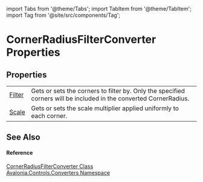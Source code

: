 import Tabs from '@theme/Tabs'; 
import TabItem from '@theme/TabItem'; 
import Tag from '@site/src/components/Tag'; 

# CornerRadiusFilterConverter Properties




## Properties
<table>
<tr>
<td><a href="P_Avalonia_Controls_Converters_CornerRadiusFilterConverter_Filter">Filter</a></td>
<td>Gets or sets the corners to filter by. Only the specified corners will be included in the converted CornerRadius.</td>
</tr>
<tr>
<td><a href="P_Avalonia_Controls_Converters_CornerRadiusFilterConverter_Scale">Scale</a></td>
<td>Gets or sets the scale multiplier applied uniformly to each corner.</td>
</tr>
</table>

## See Also


#### Reference
<a href="T_Avalonia_Controls_Converters_CornerRadiusFilterConverter">CornerRadiusFilterConverter Class</a>  
<a href="N_Avalonia_Controls_Converters">Avalonia.Controls.Converters Namespace</a>  
